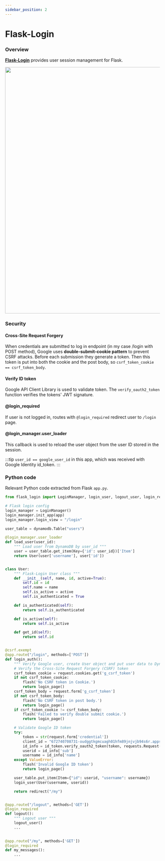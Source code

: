 ```yaml
---
sidebar_position: 2
---
```


# Flask-Login

### Overview

**[Flask-Login](https://github.com/maxcountryman/flask-login)** provides user session management for Flask.

<img src="/img/flask-login.svg" width="800"/>

### Security

#### Cross-Site Request Forgery

When credentials are submitted to log in endpoint (in my case /login with POST method), 
Google uses **double-submit-cookie pattern** to prevent CSRF attacks. 
Before each submission they generate a token. Then this token is put into both
the cookie and the post body, so `csrf_token_cookie == csrf_token_body`.

#### Verify ID token

Google API Client Library is used to validate token. 
The `verify_oauth2_token` function verifies the tokens' JWT signature.

#### @login_required

If user is not logged in, routes with `@login_required` redirect user to `/login` page. 

#### @login_manager.user_loader

This callback is used to reload the user object from the user ID stored in the session.

:::tip
`user_id == google_user_id` in this app, which was received with Google Identity id_token.
:::

### Python code

Relevant Python code extracted from Flask `app.py`.

```python title="app.py"
from flask_login import LoginManager, login_user, logout_user, login_required, current_user

# Flask login config
login_manager = LoginManager()
login_manager.init_app(app)
login_manager.login_view = "/login"

user_table = dynamodb.Table("users")

@login_manager.user_loader
def load_user(user_id):
    """ Load user from DynamoDB by user_id """
    user = user_table.get_item(Key={'id': user_id})['Item']
    return User(user['username'], user['id'])


class User:
    """ Flask-Login User class """
    def __init__(self, name, id, active=True):
        self.id = id
        self.name = name
        self.is_active = active
        self.is_authenticated = True

    def is_authenticated(self):
        return self.is_authenticated

    def is_active(self):
        return self.is_active

    def get_id(self):
        return self.id


@csrf.exempt
@app.route("/login", methods=['POST'])
def login_auth():
    """ Verify Google user, create User object and put user data to DynamoDB """
    # Verify the Cross-Site Request Forgery (CSRF) token
    csrf_token_cookie = request.cookies.get('g_csrf_token')
    if not csrf_token_cookie:
        flash('No CSRF token in Cookie.')
        return login_page()
    csrf_token_body = request.form['g_csrf_token']
    if not csrf_token_body:
        flash('No CSRF token in post body.')
        return login_page()
    if csrf_token_cookie != csrf_token_body:
        flash('Failed to verify double submit cookie.')
        return login_page()

    # Validate Google ID token
    try:
        token = str(request.form['credential'])
        client_id = "672740708731-oudggtkgmcuagh01hfm89jnjvjb94s6r.apps.googleusercontent.com"
        id_info = id_token.verify_oauth2_token(token, requests.Request(), client_id)
        userid = id_info['sub']
        username = id_info['name']
    except ValueError:
        flash('Invalid Google ID token')
        return login_page()

    user_table.put_item(Item={"id": userid, "username": username})
    login_user(User(username, userid))

    return redirect("/my")


@app.route("/logout", methods=['GET'])
@login_required
def logout():
    """ Logout user """
    logout_user()
    ...
    

@app.route("/my", methods=['GET'])
@login_required
def my_messages():
    ...

```


